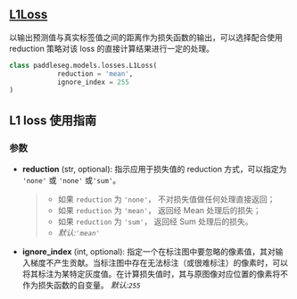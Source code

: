 ## [L1Loss](../../../paddleseg/models/losses/l1_loss.py)
以输出预测值与真实标签值之间的距离作为损失函数的输出，可以选择配合使用 reduction 策略对该 loss 的直接计算结果进行一定的处理。

```python
class paddleseg.models.losses.L1Loss(
            reduction = 'mean', 
            ignore_index = 255
)
```

## L1  loss 使用指南

### 参数
* **reduction** (str, optional): 指示应用于损失值的 reduction 方式，可以指定为 ``'none'`` 或 ``'none'`` 或``'sum'``。

    > - 如果 `reduction` 为 ``'none'``， 不对损失值做任何处理直接返回；
    > - 如果 `reduction` 为 ``'mean'``， 返回经 Mean 处理后的损失；
    > - 如果 `reduction` 为 ``'sum'``， 返回经 Sum 处理后的损失。
    > - *默认:``'mean'``*
* **ignore_index** (int, optional): 指定一个在标注图中要忽略的像素值，其对输入梯度不产生贡献。当标注图中存在无法标注（或很难标注）的像素时，可以将其标注为某特定灰度值。在计算损失值时，其与原图像对应位置的像素将不作为损失函数的自变量。 *默认:``255``*